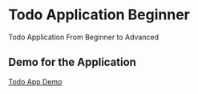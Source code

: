 # Todo Application Beginner

Todo Application From Beginner to Advanced

## Demo for the Application

[Todo App Demo](https://todo-application-beginner.vercel.app/)
